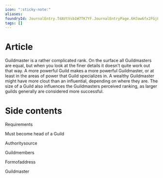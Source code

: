 ```yaml
---
icon: ":sticky-note:"
aliases: 
foundryId: JournalEntry.TdAVtVsb1W7TK7YF.JournalEntryPage.6HJaw6fx2FGjFicR
tags: []
---
```





# Article
Guildmaster is a rather complicated rank. On the surface all Guildmasters are equal, but when you look at the finer details it doesn't quite work out that way. A more powerful Guild makes a more powerful Guildmaster, or at least in the areas of power that Guild specializes in. A wealthy Guildmaster might have more clout than an influential, depending on where they are. The size of a Guild also influences the Guildmasters perceived ranking, as larger guilds generally are considered more successful.


# Side contents
Requirements

Must become head of a Guild

Authoritysource

Guildmembers

Formofaddress

Guildmaster